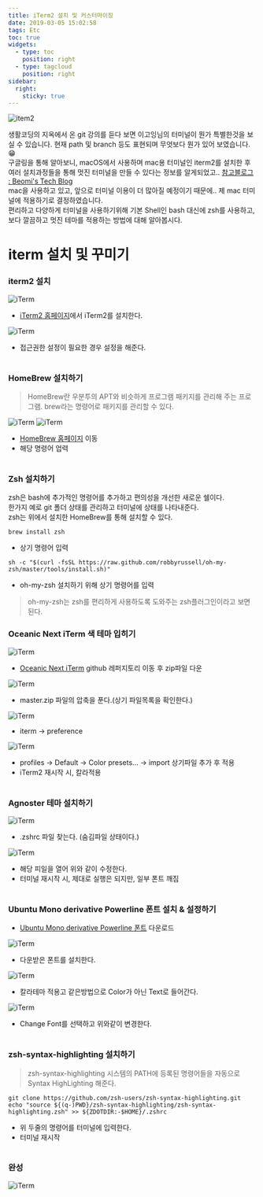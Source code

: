 ```yaml
---
title: iTerm2 설치 및 커스터마이징
date: 2019-03-05 15:02:58
tags: Etc
toc: true
widgets:
  - type: toc
    position: right
  - type: tagcloud
    position: right
sidebar:
  right:
    sticky: true
---
```



![item2](/images/etc/iTerm2.jpg)

생활코딩의 지옥에서 온 git 강의를 듣다 보면 이고잉님의 터미널이 뭔가 특별한것을 보실 수 있습니다.
현재 path 및 branch 등도 표현되며 무엇보다 뭔가 있어 보였습니다.😁<br>
구글링을 통해 알아보니, macOS에서 사용하며 mac용 터미널인 iterm2를 설치한 후 여러 설치과정들을 통해 멋진 터미널을 만들 수 있다는 정보를 알게되었고..  [참고블로그 : Beomi's Tech Blog](https://beomi.github.io/2017/07/07/Beautify-ZSH/)     
mac을 사용하고 있고, 앞으로 터미널 이용이 더 많아질 예정이기 때문에.. 제 mac 터미널에 적용하기로 결정하였습니다.<br>
편리하고 다양하게 터미널을 사용하기위해 기본 Shell인 bash 대신에 zsh를 사용하고, 보다 깔끔하고 멋진 테마를 적용하는 방법에 대해 알아봅시다.
<!-- more -->
# iterm 설치 및 꾸미기

### iterm2 설치
![iTerm](/images/etc/iTerm01.png)
- [iTerm2 홈페이지](https://www.iterm2.com/downloads.html)에서 iTerm2를 설치한다.

![iTerm](/images/etc/iTerm02.png)
- 접근권한 설정이 필요한 경우 설정을 해준다.
<br><br>

### HomeBrew 설치하기
> HomeBrew란 우분투의 APT와 비슷하게 프로그램 패키지를 관리해 주는 프로그램.
brew라는 명령어로 패키지를 관리할 수 있다.

![iTerm](/images/etc/iTerm03.png)
![iTerm](/images/etc/iTerm04.png)
- [HomeBrew 홈페이지](https://brew.sh/) 이동 
- 해당 명령어 업력
<br><br>

### Zsh 설치하기
zsh은 bash에 추가적인 명령어를 추가하고 편의성을 개선한 새로운 쉘이다.   
한가지 예로 git 폴더 상태를 관리하고 터미널에 상태를 나타내준다.    
zsh는 위에서 설치한 HomeBrew를 통해 설치할 수 있다.
```
brew install zsh
```
- 상기 명령어 입력

```
sh -c "$(curl -fsSL https://raw.github.com/robbyrussell/oh-my-zsh/master/tools/install.sh)"

```
- oh-my-zsh 설치하기 위해 상기 명령어를 입력

> oh-my-zsh는 zsh를 편리하게 사용하도록 도와주는 zsh플러그인이라고 보면된다.

### Oceanic Next iTerm 색 테마 입히기
![iTerm](/images/etc/iTerm05.png)
- [Oceanic Next iTerm](https://github.com/mhartington/oceanic-next-iterm) github 레퍼지토리 이동 후 zip파일 다운

![iTerm](/images/etc/iTerm06.png)
- master.zip 파일의 압축을 푼다.(상기 파일목록을 확인한다.)

![iTerm](/images/etc/iTerm07.png)
- iterm → preference

![iTerm](/images/etc/iTerm08.png)
- profiles → Default → Color presets... → import 상기파일 추가 후 적용
- iTerm2 재시작 시, 칼라적용
<br><br>

### Agnoster 테마 설치하기
![iTerm](/images/etc/iTerm09.png)
- .zshrc 파일 찾는다. (숨김파일 상태이다.)

![iTerm](/images/etc/iTerm10.png)
- 해당 피일을 열어 위와 같이 수정한다.
- 터미널 재시작 시, 제대로 실행은 되지만, 일부 폰트 깨짐
<br><br>

### Ubuntu Mono derivative Powerline 폰트 설치 & 설정하기
- [Ubuntu Mono derivative Powerline 폰트](https://beomi.github.io/others/Ubuntu_Mono_derivative_Powerline.ttf) 다운로드

![iTerm](/images/etc/iTerm12.png)
- 다운받은 폰트를 설치한다.

![iTerm](/images/etc/iTerm11.png)
- 칼라테마 적용고 같은방법으로 Color가 아닌 Text로 들어간다.

![iTerm](/images/etc/iTerm13.png)
- Change Font를 선택하고 위와같이 변경한다.
<br><br>
 
### zsh-syntax-highlighting 설치하기
>zsh-syntax-highlighting 시스템의 PATH에 등록된 명령어들을 자동으로 Syntax HighLighting 해준다.

```
git clone https://github.com/zsh-users/zsh-syntax-highlighting.git
echo "source ${(q-)PWD}/zsh-syntax-highlighting/zsh-syntax-highlighting.zsh" >> ${ZDOTDIR:-$HOME}/.zshrc
```
- 위 두줄의 명령어를 터미널에 입력한다.
- 터미널 재시작
<br><br>

### 완성
![iTerm](/images/etc/iTerm14.png)
<br><br>











            



